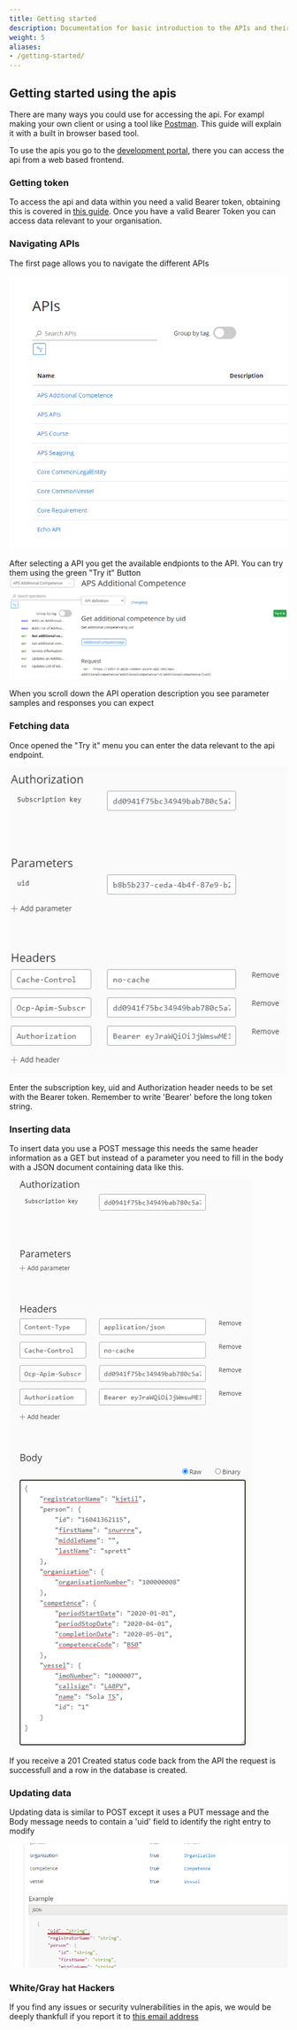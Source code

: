 ```yaml
---
title: Getting started
description: Documentation for basic introduction to the APIs and their usage. 
weight: 5
aliases:
- /getting-started/
---
```


## Getting started using the apis

There are many ways you could use for accessing the api. For exampl making your own client or using a tool like [Postman](https://www.postman.com/). This guide will explain it with a built in browser based tool.

To use the apis you go to the [development portal](https://sdir-d-apim-common.developer.azure-api.net/apis), there you can access the api from a web based frontend.

### Getting token

To access the api and data within you need a valid Bearer token, obtaining this is covered in [this guide](token.md). Once you have a valid Bearer Token you can access data relevant to your organisation.

### Navigating APIs

The first page allows you to navigate the different APIs

![](API_Navigation.png)

After selecting a API you get the available endpionts to the API. You can try them using the green "Try it" Button
![](apsadditionalcompetence.png)

When you scroll down the API operation description you see parameter samples and responses you can expect 

### Fetching data

Once opened the "Try it" menu you can enter the data relevant to the api endpoint. 

![](tryit.png)

Enter the subscription key, uid and Authorization header needs to be set with the Bearer token. Remember to write 'Bearer' before the long token string.

### Inserting data

To insert data you use a POST message this needs the same header information as a GET but instead of a parameter you need to fill in the body with a JSON document containing data like this.

![](postadditionalcompetence.png)

If you receive a 201 Created status code back from the API the request is successfull and a row in the database is created.

### Updating data

Updating data is similar to POST except it uses a PUT message and the Body message needs to contain a 'uid' field to identify the right entry to modify

![](updateadditionalcompetence.png)

### White/Gray hat Hackers
If you find any issues or security vulnerabilities in the apis, we would be deeply thankfull if you report it to [this email address](@sdir.no)
